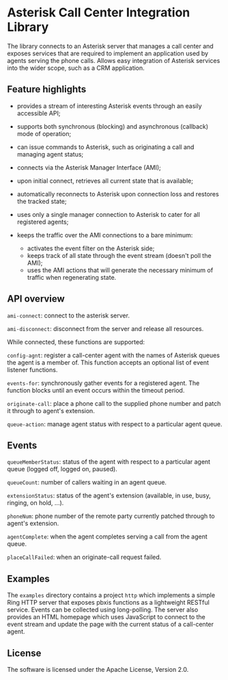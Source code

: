 # Asterisk Call Center Integration Library

The library connects to an Asterisk server that manages a call center and exposes services that are required to implement an application used by agents serving the phone calls. Allows easy integration of Asterisk services into the wider scope, such as a CRM application.

## Feature highlights

* provides a stream of interesting Asterisk events through an easily accessible API;

* supports both synchronous (blocking) and asynchronous (callback) mode of operation;

* can issue commands to Asterisk, such as originating a call and managing agent status;

* connects via the Asterisk Manager Interface (AMI);

* upon initial connect, retrieves all current state that is available;

* automatically reconnects to Asterisk upon connection loss and restores the tracked state;

* uses only a single manager connection to Asterisk to cater for all registered agents;

* keeps the traffic over the AMI connections to a bare minimum:
  * activates the event filter on the Asterisk side;
  * keeps track of all state through the event stream (doesn't poll the AMI);
  * uses the AMI actions that will generate the necessary minimum of traffic when regenerating state.


## API overview

`ami-connect`: connect to the asterisk server.

`ami-disconnect`: disconnect from the server and release all resources.

While connected, these functions are supported:

`config-agnt`: register a call-center agent with the names of Asterisk queues the agent is a member of. This function accepts an optional list of event listener functions.

`events-for`: synchronously gather events for a registered agent. The function blocks until an event occurs within the timeout period.

`originate-call`: place a phone call to the supplied phone number and patch it through to agent's extension.

`queue-action`: manage agent status with respect to a particular agent queue.


## Events

`queueMemberStatus`: status of the agent with respect to a particular agent queue (logged off, logged on, paused).

`queueCount`: number of callers waiting in an agent queue.

`extensionStatus`: status of the agent's extension (available, in use, busy, ringing, on hold, ...).

`phoneNum`: phone number of the remote party currently patched through to agent's extension.

`agentComplete`: when the agent completes serving a call from the agent queue.

`placeCallFailed`: when an originate-call request failed.


## Examples

The `examples` directory contains a project `http` which implements a simple Ring HTTP server that exposes pbxis functions as a lightweight RESTful service. Events can be collected using long-polling. The server also provides an HTML homepage which uses JavaScript to connect to the event stream and update the page with the current status of a call-center agent.


## License

The software is licensed under the Apache License, Version 2.0.